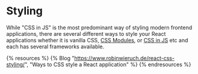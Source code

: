 # Styling

While "CSS in JS" is the most predominant way of styling modern frontend applications, there are several different ways to style your React applications whether it is vanilla CSS, [CSS Modules](https://github.com/css-modules/css-modules), or [CSS in JS](https://css-tricks.com/a-thorough-analysis-of-css-in-js/) etc and each has several frameworks available.

{% resources %}
  {% Blog "https://www.robinwieruch.de/react-css-styling/", "Ways to CSS style a React application" %}
{% endresources %}
